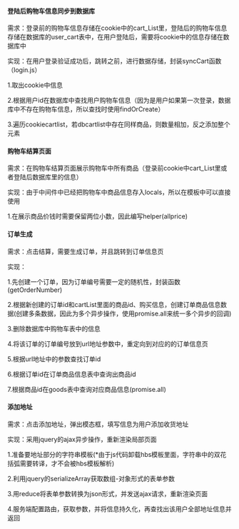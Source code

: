#### 登陆后购物车信息同步到数据库

需求：登录前的购物车信息存储在cookie中的cart_List里，登陆后的购物车信息存储在数据库的user_cart表中，在用户登陆后，需要将cookie中的信息存储在数据库中

实现：在用户登录验证成功后，跳转之前，进行数据存储，封装syncCart函数（login.js）

1.取出cookie中信息

2.根据用户id在数据库中查找用户购物车信息（因为是用户如果第一次登录，数据库中不存在购物车信息，所以查找时使用findOrCreate）

3.遍历cookiecartlist，若dbcartlist中存在同样商品，则数量相加，反之添加整个元素

#### 购物车结算页面

需求：在购物车结算页面展示购物车中所有商品（登录前cookie中cart_List里或者登陆后数据库里的信息）

实现：由于中间件中已经把购物车中商品信息存入locals，所以在模板中可以直接使用

1.在展示商品价钱时需要保留两位小数，因此编写helper(allprice)

#### 订单生成

需求：点击结算，需要生成订单，并且跳转到订单信息页

实现：

1.先创建一个订单，因为订单编号需要一定的随机性，封装函数(getOrderNumber)

2.根据新创建的订单id和cartList里面的商品id、购买信息，创建订单商品信息数据(创建多条数据，因此为多个异步操作，使用promise.all来统一多个异步的回调)

3.删除数据库中购物车表中的信息

4.将该订单的订单编号放到url地址参数中，重定向到对应的的订单信息页

5.根据url地址中的参数查找订单id

6.根据订单id在订单商品信息表中查询出商品id

7.根据商品id在goods表中查询对应商品信息(promise.all)

#### 添加地址

需求：点击添加地址，弹出模态框，填写信息为用户添加收货地址

实现：采用jquery的ajax异步操作，重新渲染局部页面

1.准备要地址部分的字符串模板(*由于js代码卸载hbs模板里面，字符串中的双花括弧需要转译，才不会被hbs模板解析)

2.利用jquery的serializeArray获取数组-对象形式的表单参数

3.用reduce将表单参数转换为json形式，并发送ajax请求，重新渲染页面

4.服务端配置路由，获取参数，并将信息持久化，再查找出该用户全部地址信息并返回





